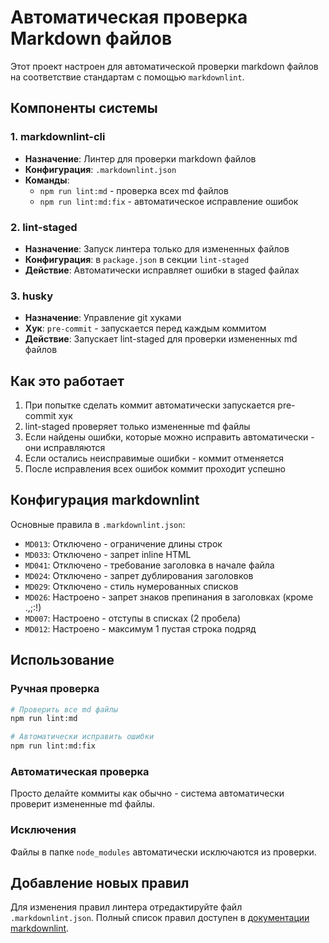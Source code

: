 # Автоматическая проверка Markdown файлов

Этот проект настроен для автоматической проверки markdown файлов на соответствие стандартам с помощью `markdownlint`.

## Компоненты системы

### 1. markdownlint-cli

- **Назначение**: Линтер для проверки markdown файлов
- **Конфигурация**: `.markdownlint.json`
- **Команды**:
  - `npm run lint:md` - проверка всех md файлов
  - `npm run lint:md:fix` - автоматическое исправление ошибок

### 2. lint-staged

- **Назначение**: Запуск линтера только для измененных файлов
- **Конфигурация**: в `package.json` в секции `lint-staged`
- **Действие**: Автоматически исправляет ошибки в staged файлах

### 3. husky

- **Назначение**: Управление git хуками
- **Хук**: `pre-commit` - запускается перед каждым коммитом
- **Действие**: Запускает lint-staged для проверки измененных md файлов

## Как это работает

1. При попытке сделать коммит автоматически запускается pre-commit хук
2. lint-staged проверяет только измененные md файлы
3. Если найдены ошибки, которые можно исправить автоматически - они исправляются
4. Если остались неисправимые ошибки - коммит отменяется
5. После исправления всех ошибок коммит проходит успешно

## Конфигурация markdownlint

Основные правила в `.markdownlint.json`:

- `MD013`: Отключено - ограничение длины строк
- `MD033`: Отключено - запрет inline HTML
- `MD041`: Отключено - требование заголовка в начале файла
- `MD024`: Отключено - запрет дублирования заголовков
- `MD029`: Отключено - стиль нумерованных списков
- `MD026`: Настроено - запрет знаков препинания в заголовках (кроме .,;:!)
- `MD007`: Настроено - отступы в списках (2 пробела)
- `MD012`: Настроено - максимум 1 пустая строка подряд

## Использование

### Ручная проверка

```bash
# Проверить все md файлы
npm run lint:md

# Автоматически исправить ошибки
npm run lint:md:fix
```

### Автоматическая проверка

Просто делайте коммиты как обычно - система автоматически проверит измененные md файлы.

### Исключения

Файлы в папке `node_modules` автоматически исключаются из проверки.

## Добавление новых правил

Для изменения правил линтера отредактируйте файл `.markdownlint.json`. Полный список правил доступен в [документации markdownlint](https://github.com/DavidAnson/markdownlint/blob/main/doc/Rules.md).
